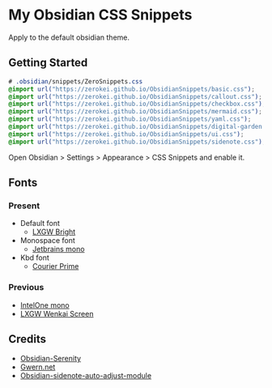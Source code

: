 # My Obsidian CSS Snippets

Apply to the default obsidian theme.

## Getting Started


```css
# .obsidian/snippets/ZeroSnippets.css
@import url("https://zerokei.github.io/ObsidianSnippets/basic.css");
@import url("https://zerokei.github.io/ObsidianSnippets/callout.css");
@import url("https://zerokei.github.io/ObsidianSnippets/checkbox.css");
@import url("https://zerokei.github.io/ObsidianSnippets/mermaid.css");
@import url("https://zerokei.github.io/ObsidianSnippets/yaml.css");
@import url("https://zerokei.github.io/ObsidianSnippets/digital-garden.css");
@import url("https://zerokei.github.io/ObsidianSnippets/ui.css");
@import url("https://zerokei.github.io/ObsidianSnippets/sidenote.css");
```

Open Obsidian > Settings > Appearance > CSS Snippets and enable it.

## Fonts

### Present

- Default font
    - [LXGW Bright](https://github.com/lxgw/LxgwBright)
- Monospace font
    - [Jetbrains mono](https://github.com/JetBrains/JetBrainsMono)
- Kbd font
    - [Courier Prime](https://fonts.google.com/specimen/Courier+Prime)

### Previous

- [IntelOne mono](https://github.com/intel/intel-one-mono)
- [LXGW Wenkai Screen](https://github.com/lxgw/LxgwWenKai-Screen)

## Credits

- [Obsidian-Serenity](https://github.com/Bluemoondragon07/Obsidian-Serenity)
- [Gwern.net](https://gwern.net/about)
- [Obsidian-sidenote-auto-adjust-module](https://github.com/crnkv/obsidian-sidenote-auto-adjust-module/tree/master)